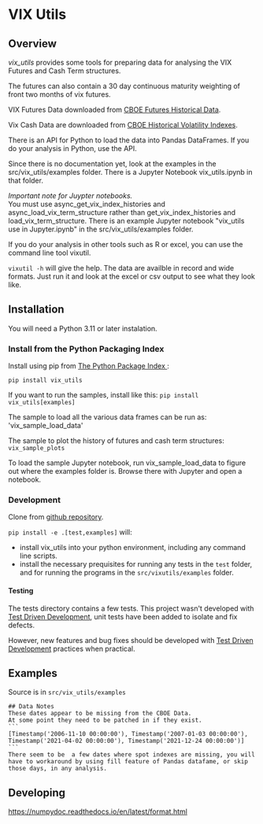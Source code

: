# VIX Utils
## Overview

*vix_utils* provides some tools for preparing data for analysing  the VIX Futures and Cash Term structures.

The futures can also contain a 30 day continuous maturity weighting of front two months of vix futures.

VIX Futures Data downloaded from [CBOE Futures Historical Data](https://www.cboe.com/us/futures/market_statistics/historical_data/).

Vix Cash Data are downloaded from [CBOE Historical Volatility Indexes](https://www.cboe.com/tradable_products/vix/vix_historical_data/).


There is an API for Python to load the data into Pandas DataFrames.  If you do your analysis in Python, use the API.

Since there is no documentation yet, look at the examples in the src/vix_utils/examples folder.
There is a Jupyter Notebook vix_utils.ipynb in that folder.

*Important note for Juypter notebooks.*  
You must use  async_get_vix_index_histories and async_load_vix_term_structure 
rather than get_vix_index_histories and load_vix_term_structure.  There is an example Jupyter notebook "vix_utils use in Jupyter.ipynb" in the src/vix_utils/examples folder. 
 
If you do your analysis in other tools such as R or excel, you can use the command line tool vixutil.

`vixutil -h` will give the help.  The data are availble in record and wide formats.  Just run it and look at the excel or csv output to see what they look like.

 


## Installation

You will need a Python 3.11 or later instalation.

### Install from the Python Packaging Index
 
Install using pip from [The Python Package Index ](https://www.pypi.org):

`pip install vix_utils`

If you want to run the samples, install like this:
`pip install vix_utils[examples]`

The sample to load all the various data frames can be run as:
'vix_sample_load_data'

The sample to plot the history of futures and cash term structures:
`vix_sample_plots`

To load the sample Jupyter notebook, run vix_sample_load_data to figure out where the examples folder is. Browse there with Jupyter and open a notebook.   


### Development 

Clone from  [github repository](https://github.com/dougransom/vix_utils).

 
`pip install -e .[test,examples]` will:
- install vix_utils into your python environment, including any command line scripts. 
- install the necessary prequisites for running any 
tests in the `test` folder, and for running the programs in the `src/vixutils/examples` folder.

#### Testing

The tests directory contains a few tests.  This project wasn't developed with 
[Test Driven Development](https://www.agilealliance.org/glossary/tdd/), unit tests have been added to isolate
and fix defects. 

However, new features and bug fixes should be developed with [Test Driven Development](https://www.agilealliance.org/glossary/tdd/) practices when practical.


## Examples
Source is in `src/vix_utils/examples`
 
~~~
## Data Notes
These dates appear to be missing from the CBOE Data.
At some point they need to be patched in if they exist.
```
[Timestamp('2006-11-10 00:00:00'), Timestamp('2007-01-03 00:00:00'), Timestamp('2021-04-02 00:00:00'), Timestamp('2021-12-24 00:00:00')]
```
There seem to be  a few dates where spot indexes are missing, you will have to workaround by using fill feature of Pandas datafame, or skip those days, in any analysis.
~~~
## Developing
https://numpydoc.readthedocs.io/en/latest/format.html

